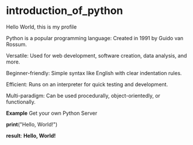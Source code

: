 # introduction_of_python

Hello World, this is my profile 

Python is a popular programming language: Created in 1991 by Guido van Rossum.

Versatile: Used for web development, software creation, data analysis, and more.

Beginner-friendly: Simple syntax like English with clear indentation rules.

Efficient: Runs on an interpreter for quick testing and development.

Multi-paradigm: Can be used procedurally, object-orientedly, or functionally.

**Example** Get your own Python Server

**print**("Hello, World!") 

**result**: **Hello, World!**
